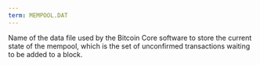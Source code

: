 ```yaml
---
term: MEMPOOL.DAT
---
```


Name of the data file used by the Bitcoin Core software to store the current state of the mempool, which is the set of unconfirmed transactions waiting to be added to a block.